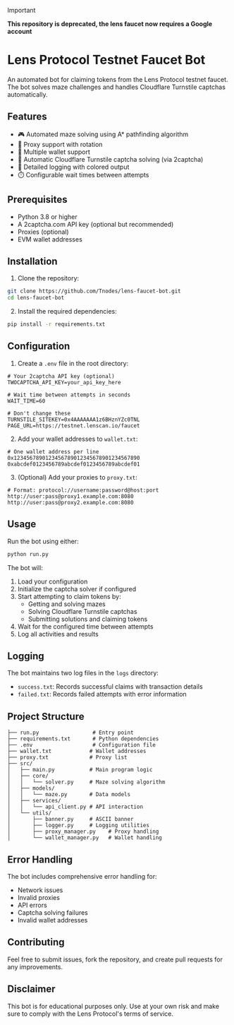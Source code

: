 > [!IMPORTANT]  
> **This repository is deprecated, the lens faucet now requires a Google account**

# Lens Protocol Testnet Faucet Bot

An automated bot for claiming tokens from the Lens Protocol testnet faucet. The bot solves maze challenges and handles Cloudflare Turnstile captchas automatically.

## Features

- 🎮 Automated maze solving using A* pathfinding algorithm
- 🔄 Proxy support with rotation
- 👛 Multiple wallet support
- 🤖 Automatic Cloudflare Turnstile captcha solving (via 2captcha)
- 📝 Detailed logging with colored output
- ⏱️ Configurable wait times between attempts

## Prerequisites

- Python 3.8 or higher
- A 2captcha.com API key (optional but recommended)
- Proxies (optional)
- EVM wallet addresses

## Installation

1. Clone the repository:
```bash
git clone https://github.com/Tnodes/lens-faucet-bot.git
cd lens-faucet-bot
```

2. Install the required dependencies:
```bash
pip install -r requirements.txt
```

## Configuration

1. Create a `.env` file in the root directory:
```env
# Your 2captcha API key (optional)
TWOCAPTCHA_API_KEY=your_api_key_here

# Wait time between attempts in seconds
WAIT_TIME=60

# Don't change these
TURNSTILE_SITEKEY=0x4AAAAAAA1z6BHznYZc0TNL
PAGE_URL=https://testnet.lenscan.io/faucet
```

2. Add your wallet addresses to `wallet.txt`:
```
# One wallet address per line
0x1234567890123456789012345678901234567890
0xabcdef0123456789abcdef0123456789abcdef01
```

3. (Optional) Add your proxies to `proxy.txt`:
```
# Format: protocol://username:password@host:port
http://user:pass@proxy1.example.com:8080
http://user:pass@proxy2.example.com:8080
```

## Usage

Run the bot using either:
```bash
python run.py
```

The bot will:
1. Load your configuration
2. Initialize the captcha solver if configured
3. Start attempting to claim tokens by:
   - Getting and solving mazes
   - Solving Cloudflare Turnstile captchas
   - Submitting solutions and claiming tokens
4. Wait for the configured time between attempts
5. Log all activities and results

## Logging

The bot maintains two log files in the `logs` directory:
- `success.txt`: Records successful claims with transaction details
- `failed.txt`: Records failed attempts with error information

## Project Structure

```
├── run.py                 # Entry point
├── requirements.txt       # Python dependencies
├── .env                   # Configuration file
├── wallet.txt            # Wallet addresses
├── proxy.txt             # Proxy list
├── src/
│   ├── main.py           # Main program logic
│   ├── core/
│   │   └── solver.py     # Maze solving algorithm
│   ├── models/
│   │   └── maze.py       # Data models
│   ├── services/
│   │   └── api_client.py # API interaction
│   └── utils/
│       ├── banner.py     # ASCII banner
│       ├── logger.py     # Logging utilities
│       ├── proxy_manager.py    # Proxy handling
│       └── wallet_manager.py   # Wallet handling
```

## Error Handling

The bot includes comprehensive error handling for:
- Network issues
- Invalid proxies
- API errors
- Captcha solving failures
- Invalid wallet addresses

## Contributing

Feel free to submit issues, fork the repository, and create pull requests for any improvements.

## Disclaimer

This bot is for educational purposes only. Use at your own risk and make sure to comply with the Lens Protocol's terms of service. 
